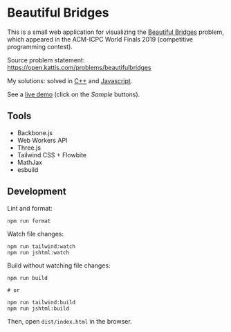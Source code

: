 # Beautiful Bridges

This is a small web application for visualizing the [Beautiful Bridges](https://open.kattis.com/problems/beautifulbridges) problem, which appeared in the ACM-ICPC World Finals 2019 (competitive programming contest).

Source problem statement: https://open.kattis.com/problems/beautifulbridges

My solutions: solved in [C++](https://github.com/ChrisVilches/Algorithms/blob/main/kattis/beautifulbridges.cpp) and [Javascript](https://github.com/ChrisVilches/Algorithms/blob/main/kattis/beautifulbridges.js).

See a [live demo](http://cloud.chrisvilches.com/live_demos/beautiful-bridges/) (click on the *Sample* buttons).

## Tools

* Backbone.js
* Web Workers API
* Three.js
* Tailwind CSS + Flowbite
* MathJax
* esbuild

## Development

Lint and format:

```
npm run format
```

Watch file changes:

```
npm run tailwind:watch
npm run jshtml:watch
```

Build without watching file changes:

```
npm run build

# or

npm run tailwind:build
npm run jshtml:build
```

Then, open `dist/index.html` in the browser.
